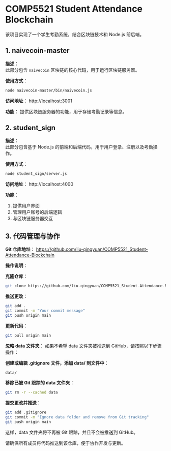 # COMP5521 Student Attendance Blockchain

该项目实现了一个学生考勤系统，结合区块链技术和 Node.js 前后端。

## 1. naivecoin-master

**描述**：  
此部分包含 `naivecoin` 区块链的核心代码，用于运行区块链服务器。

**使用方式**：
```bash
node naivecoin-master/bin/naivecoin.js
```

**访问地址**：
http://localhost:3001

**功能**：
提供区块链服务器的功能，用于存储考勤记录等信息。

## 2. student_sign
**描述**：  
此部分包含基于 Node.js 的前端和后端代码，用于用户登录、注册以及考勤操作。

**使用方式**：

```bash
node student_sign/server.js
```

**访问地址**：
http://localhost:4000

**功能**：

1. 提供用户界面
2. 管理用户账号的后端逻辑
3. 与区块链服务器交互

## 3. 代码管理与协作

**Git 仓库地址**：
https://github.com/liu-qingyuan/COMP5521_Student-Attendance-Blockchain

**操作说明**：

**克隆仓库**：
```bash
git clone https://github.com/liu-qingyuan/COMP5521_Student-Attendance-Blockchain.git
```

**推送更改**：
```bash
git add .
git commit -m "Your commit message"
git push origin main
```

**更新代码**：
```bash
git pull origin main
```

**忽略 data 文件夹**：
如果不希望 data 文件夹被推送到 GitHub，请按照以下步骤操作：

**创建或编辑 .gitignore 文件，添加 data/ 到文件中**：

```bash
data/
```
**移除已被 Git 跟踪的 data 文件夹**：

```bash
git rm -r --cached data
```
**提交更改并推送**：

```bash
git add .gitignore
git commit -m "Ignore data folder and remove from Git tracking"
git push origin main
```
这样，data 文件夹将不再被 Git 跟踪，并且不会被推送到 GitHub。

请确保所有成员将代码推送到该仓库，便于协作开发与更新。